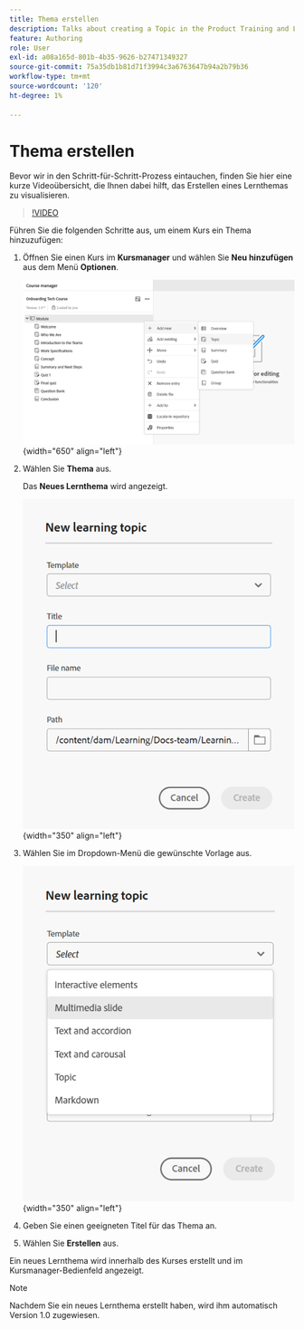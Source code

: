 ```yaml
---
title: Thema erstellen
description: Talks about creating a Topic in the Product Training and Learning.
feature: Authoring
role: User
exl-id: a08a165d-801b-4b35-9626-b27471349327
source-git-commit: 75a35db1b81d71f3994c3a6763647b94a2b79b36
workflow-type: tm+mt
source-wordcount: '120'
ht-degree: 1%

---
```


# Thema erstellen

Bevor wir in den Schritt-für-Schritt-Prozess eintauchen, finden Sie hier eine kurze Videoübersicht, die Ihnen dabei hilft, das Erstellen eines Lernthemas zu visualisieren.

>[!VIDEO](https://video.tv.adobe.com/v/3475211/learning-content-aem-guides)


Führen Sie die folgenden Schritte aus, um einem Kurs ein Thema hinzuzufügen:

1. Öffnen Sie einen Kurs im **Kursmanager** und wählen Sie **Neu hinzufügen** aus dem Menü **Optionen**.

   ![](assets/workflow-learning-content.png){width="650" align="left"}

1. Wählen Sie **Thema** aus.

   Das **Neues Lernthema** wird angezeigt.

   ![](assets/new-learning-topic-dialog.png){width="350" align="left"}

1. Wählen Sie im Dropdown-Menü die gewünschte Vorlage aus.

   ![](assets/template-types-lc.png){width="350" align="left"}

1. Geben Sie einen geeigneten Titel für das Thema an.
1. Wählen Sie **Erstellen** aus.

Ein neues Lernthema wird innerhalb des Kurses erstellt und im Kursmanager-Bedienfeld angezeigt.

>[!NOTE]
>
> Nachdem Sie ein neues Lernthema erstellt haben, wird ihm automatisch Version 1.0 zugewiesen.
